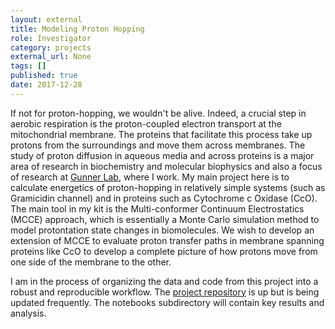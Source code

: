 ```yaml
---
layout: external
title: Modeling Proton Hopping
role: Investigator
category: projects
external_url: None
tags: []
published: true
date: 2017-12-28
---
```


If not for proton-hopping, we wouldn't be alive. Indeed, a crucial step in aerobic respiration is the proton-coupled
electron transport at the mitochondrial membrane. The proteins that facilitate this process take up protons from the 
surroundings and move them across membranes. The study of proton diffusion in aqueous media and across proteins is a 
major area of research in biochemistry and molecular biophysics and also a focus of research at 
[Gunner Lab](http://www.sci.ccny.cuny.edu/~gunner/), where I work. My main project here is to calculate energetics of 
proton-hopping in relatively simple systems (such as Gramicidin channel) and in proteins such as Cytochrome c Oxidase (CcO). 
The main tool in my kit is the Multi-conformer Continuum Electrostatics (MCCE) approach, which is essentially a 
Monte Carlo simulation method to model protontation state changes in biomolecules. We wish to develop an extension of 
MCCE to evaluate proton transfer paths in membrane spanning proteins like CcO to develop a complete picture of how 
protons move from one side of the membrane to the other.

I am in the process of organizing the data and code from this project into a robust and reproducible workflow. The [project repository](https://github.com/kamran-haider/ProtonHopping) is up but is being updated frequently. The notebooks subdirectory will contain key results and analysis. 